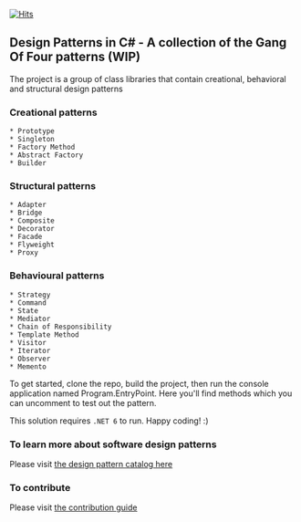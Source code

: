 ﻿[![Hits](https://hits.seeyoufarm.com/api/count/incr/badge.svg?url=https%3A%2F%2Fgithub.com%2Ftobbie%2Fc-sharp-design-patterns&count_bg=%2379C83D&title_bg=%23555555&icon=&icon_color=%23E7E7E7&title=views&edge_flat=false)](https://hits.seeyoufarm.com)

## Design Patterns in C# - A collection of the Gang Of Four patterns (WIP)
The project is a group of class libraries that contain creational, behavioral and structural design patterns 

### Creational patterns 
	* Prototype
	* Singleton
	* Factory Method
	* Abstract Factory
	* Builder

### Structural patterns 
	* Adapter
	* Bridge
	* Composite
	* Decorator
	* Facade
	* Flyweight
	* Proxy

### Behavioural patterns

	* Strategy
	* Command
	* State
	* Mediator
	* Chain of Responsibility
	* Template Method
	* Visitor
	* Iterator
	* Observer
	* Memento


To get started, clone the repo, build the project, then run the console application named Program.EntryPoint. 
Here you'll find methods which you can uncomment to test out the pattern.

This solution requires `.NET 6` to run. Happy coding! :)

### To learn more about software design patterns
Please visit [the design pattern catalog here](https://refactoring.guru/design-patterns/catalog)


### To contribute
Please visit [the contribution guide](https://github.com/tobbie/c-sharp-design-patterns/blob/main/CONTRIBUTING.md)

